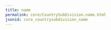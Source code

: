 ```yaml
---
title: name
permalink: core/CountrySubDivision.name.html
jsonid: core_countrysubdivision_name
---
```

